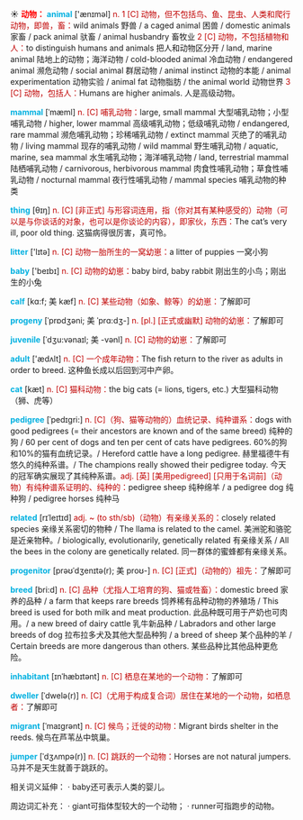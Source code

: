 ☀ <font color="red">**动物：**</font>
<font color="sky blue">**animal**</font> ['ænɪməl] 
<font color="#c00000">n. 1 [C] 动物，但不包括鸟、鱼、昆虫、人类和爬行动物，即兽，畜：</font>wild animals 野兽 / a caged animal 困兽 / domestic animals 家畜 / pack animal 驮畜 / animal husbandry 畜牧业 <font color="#c00000">2 [C] 动物，不包括植物和人：</font>to distinguish humans and animals 把人和动物区分开 / land, marine animal 陆地上的动物；海洋动物 / cold-blooded animal 冷血动物 / endangered animal 濒危动物 / social animal 群居动物 / animal instinct 动物的本能 / animal experimentation 动物实验 / animal fat 动物脂肪 / the animal world 动物世界 <font color="#c00000">3 [C] 动物，包括人：</font>Humans are higher animals. 人是高级动物。
           
<font color="sky blue">**mammal**</font> [ˈmæml]
<font color="#c00000">n. [C] 哺乳动物：</font>large, small mammal 大型哺乳动物；小型哺乳动物 / higher, lower mammal 高级哺乳动物；低级哺乳动物 / endangered, rare mammal 濒危哺乳动物；珍稀哺乳动物 / extinct mammal 灭绝了的哺乳动物 / living mammal 现存的哺乳动物 / wild mammal 野生哺乳动物 / aquatic, marine, sea mammal 水生哺乳动物；海洋哺乳动物 / land, terrestrial mammal 陆栖哺乳动物 / carnivorous, herbivorous mammal 肉食性哺乳动物；草食性哺乳动物 / nocturnal mammal 夜行性哺乳动物 / mammal species 哺乳动物的种类

<font color="sky blue">**thing**</font> [θɪŋ] 
<font color="#c00000">n. [C] [非正式] 与形容词连用，指（你对其有某种感受的）动物（可以是与你谈话的对象，也可以是你谈论的内容），即家伙，东西：</font>The cat’s very ill, poor old thing. 这猫病得很厉害，真可怜。

<font color="sky blue">**litter**</font> ['lɪtə] 
<font color="#c00000">n. [C] 动物一胎所生的一窝幼崽：</font>a litter of puppies 一窝小狗

<font color="sky blue">**baby**</font> ['beɪbɪ] 
<font color="#c00000">n. [C] 动物的幼崽：</font>baby bird, baby rabbit 刚出生的小鸟；刚出生的小兔
                      
<font color="sky blue">**calf**</font> [kɑ:f; 美 kæf]
<font color="#c00000">n. [C] 某些动物（如象、鲸等）的幼崽：</font>了解即可

<font color="sky blue">**progeny**</font> [ˈprɒdʒəni; 美 ˈprɑ:dʒ-]
<font color="#c00000">n. [pl.] [正式或幽默] 动物的幼崽：</font>了解即可           

<font color="sky blue">**juvenile**</font> [ˈdʒu:vənaɪl; 美 -vənl]
<font color="#c00000">n. [C] 动物的幼崽：</font>了解即可

<font color="sky blue">**adult**</font> ['ædʌlt] 
<font color="#c00000">n. [C] 一个成年动物：</font>The fish return to the river as adults in order to breed. 这种鱼长成以后回到河中产卵。

<font color="sky blue">**cat**</font> [kæt] 
<font color="#c00000">n. [C] 猫科动物：</font>the big cats (= lions, tigers, etc.) 大型猫科动物（狮、虎等）
           
<font color="sky blue">**pedigree**</font> [ˈpedɪgri:]
<font color="#c00000">n. [C]（狗、猫等动物的）血统记录、纯种谱系：</font>dogs with good pedigrees (= their ancestors are known and of the same breed) 纯种的狗 / 60 per cent of dogs and ten per cent of cats have pedigrees. 60%的狗和10%的猫有血统记录。/ Hereford cattle have a long pedigree. 赫里福德牛有悠久的纯种系谱。/ The champions really showed their pedigree today. 今天的冠军确实展现了其纯种系谱。<font color="#c00000">adj. [英] [美用pedigreed] [只用于名词前]（动物）有纯种谱系证明的、纯种的：</font>pedigree sheep 纯种绵羊 / a pedigree dog 纯种狗 / pedigree horses 纯种马
           
<font color="sky blue">**related**</font> [rɪˈleɪtɪd]
<font color="#c00000">adj. ~ (to sth/sb)（动物）有亲缘关系的：</font>closely related species 亲缘关系密切的物种 / The llama is related to the camel. 美洲驼和骆驼是近亲物种。/ biologically, evolutionarily, genetically related 有亲缘关系 / All the bees in the colony are genetically related. 同一群体的蜜蜂都有亲缘关系。

<font color="sky blue">**progenitor**</font> [prəʊˈdʒenɪtə(r); 美 proʊ-]
<font color="#c00000">n. [C] [正式]（动物的）祖先：</font>了解即可          
           
<font color="sky blue">**breed**</font> [bri:d]
<font color="#c00000">n. [C] 品种（尤指人工培育的狗、猫或牲畜）：</font>domestic breed 家养的品种 / a farm that keeps rare breeds 饲养稀有品种动物的养殖场 / This breed is used for both milk and meat production. 此品种既可用于产奶也可肉用。/ a new breed of dairy cattle 乳牛新品种 / Labradors and other large breeds of dog 拉布拉多犬及其他大型品种狗 / a breed of sheep 某个品种的羊 / Certain breeds are more dangerous than others. 某些品种比其他品种更危险。

<font color="sky blue">**inhabitant**</font> [ɪnˈhæbɪtənt]
<font color="#c00000">n. [C] 栖息在某地的一个动物：</font>了解即可
           
<font color="sky blue">**dweller**</font> [ˈdwelə(r)]
<font color="#c00000">n. [C]（尤用于构成复合词）居住在某地的一个动物，如栖息者：</font>了解即可

<font color="sky blue">**migrant**</font> [ˈmaɪgrənt]
<font color="#c00000">n. [C] 候鸟；迁徙的动物：</font>Migrant birds shelter in the reeds. 候鸟在芦苇丛中筑巢。
           
<font color="sky blue">**jumper**</font> [ˈdʒʌmpə(r)]
<font color="#c00000">n. [C] 跳跃的一个动物：</font>Horses are not natural jumpers. 马并不是天生就善于跳跃的。

相关词义延伸：
· baby还可表示人类的婴儿。

周边词汇补充：
· giant可指体型较大的一个动物；
· runner可指跑步的动物。
